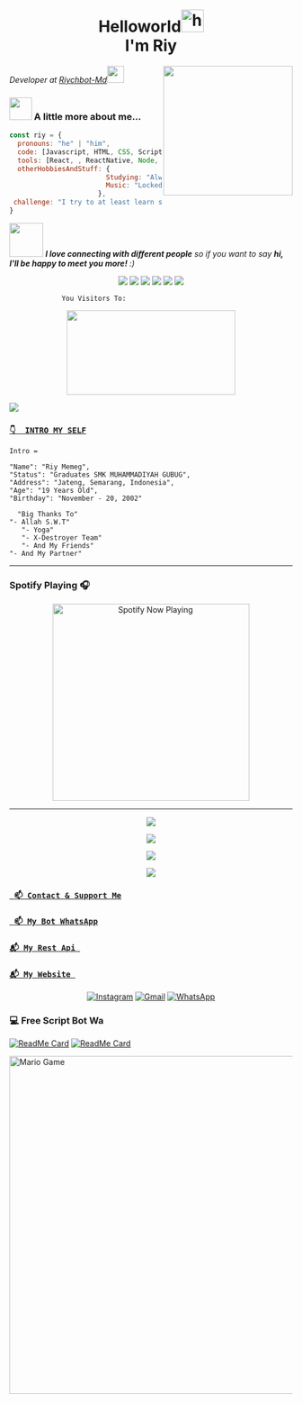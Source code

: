 <h1 align="center"> Helloworld<img src="https://user-images.githubusercontent.com/1303154/88677602-1635ba80-d120-11ea-84d8-d263ba5fc3c0.gif" width="40px" alt="hi"><br>I'm Riy</h1>

<img align='right' src="https://media4.giphy.com/media/ZVik7pBtu9dNS/giphy.gif" width="230">
<p><em>Developer at <a href="https://api.whatsapp.com/send?phone=6281575886399&text=Assalamualaikum+Bang+Riy">Riychbot-Md</a><img src="https://media.giphy.com/media/WUlplcMpOCEmTGBtBW/giphy.gif" width="30">
</em></p>

### <img src="https://media3.giphy.com/media/jUZmz3kAiAuLC/200.webp?cid=ecf05e472ppgejelz9vrs67x38inpt96dl2x6i0z51br0jfh&rid=200.webp" width="40"> A little more about me...  

```javascript
const riy = {
  pronouns: "he" | "him",
  code: [Javascript, HTML, CSS, Scripting],
  tools: [React, , ReactNative, Node, Styled-Components, Docker, Etc],
  otherHobbiesAndStuff: {       
                        Studying: "Always something new! now playing with NextJS",
                        Music: "Locked Out From Heaven",
                      },
 challenge: "I try to at least learn something new every day"
}
```

<img src="https://media0.giphy.com/media/Wj7lNjMNDxSmc/200.webp?cid=ecf05e47gol7hyzftrdpoaar8lchrj2uzbzs0qoz3xgzv14o&rid=200.webp" width="60"> <em><b>I love connecting with different people</b> so if you want to say <b>hi, I'll be happy to meet you more!</b> :)</em>


<p align="center">
  <img src="https://img.shields.io/badge/-JavaScript-black?style=flat-square&logo=javascript" />
  <img src="https://img.shields.io/badge/-Node.js-black?style=flat-square&logo=Node.js" />
  <img src="https://img.shields.io/badge/-HTML5-black?style=flat-square&logo=html5&logoColor=e34f26" />
  <img src="https://img.shields.io/badge/-CSS3-black?style=flat-square&logo=css3&logoColor=1572b6" />
  <img src="https://img.shields.io/badge/-Git-black?style=flat-square&logo=git" />
  <img src="https://img.shields.io/badge/-GitHub-black?style=flat-square&logo=github" /> <br>
</p>

```
             You Visitors To:
```
<p align="center">
   <img width="300" height="150" src="https://camo.githubusercontent.com/db45054d90ef8099ce0235c82592c406dba0adcda421f8a84f162b58bab5d3e0/68747470733a2f2f636f756e742e6765746c6f6c692e636f6d2f6765742f406e6f627579616b693f7468656d653d67656c626f6f72752d68" />

 <a href="https://github.com/riychuhuy"><img src="https://cardivo.vercel.app/api?name=riychuhuy&description=Hi,%20i%27m%20Riy%20and%20i%27m%20just%20a%20newbie%20programmer%20Nice%20to%20meet%20you%20👋&image=https://i.ibb.co/JtMRbVP/IMG-20220113-145751-018.jpg&usqp=CAU&backgroundColor=%23ecf0f1&instagram=@riychuhuy&github=riychuhuy&pattern=leaf&colorPattern=%23eaeaea" /><a>
</p>






### [`👇  INTRO MY SELF`](httsp://instagram.com/riychuhuy)
```
Intro =

"Name": "Riy Memeg",
"Status": "Graduates SMK MUHAMMADIYAH GUBUG",
"Address": "Jateng, Semarang, Indonesia",
"Age": "19 Years Old",
"Birthday": "November - 20, 2002"
   
  "Big Thanks To"
"- Allah S.W.T"
   "- Yoga"
   "- X-Destroyer Team"
   "- And My Friends"
"- And My Partner"
```
___

### Spotify Playing 🎧

<p align="center">
  <a href="https://open.spotify.com/user/hbv7yzic965h9y82w194av0cz" target="_blank"><img src="https://now-playing-on-spotify.vercel.app/api/spotify" alt="Spotify Now Playing" width="350"/></a>
</p>

------

   
   <p align="center">
  <a href="https://github.com/riychuhuy"><img src="https://github-readme-stats.vercel.app/api?username=riychuhuy&theme=tokyonight&show_icons=true" /></a>
</p>

<p align="center">
  <a href="https://github.com/riychuhuy"><img src="https://github-readme-streak-stats.herokuapp.com?user=riychuhuy&theme=tokyonight&hide_border=false&properties=background&border=%239611C5FF" /><a>
</p>
  
<p align="center">
  <a href="https://github.com/riychuhuy"><img src="https://github-readme-stats.vercel.app/api/top-langs?username=riychuhuy&theme=tokyonight&layout=compact" /></a>
</p>
  
<p align="center">
  <a href="https://github.com/riychuhuy"><img src="https://github-profile-trophy.vercel.app/?username=riychuhuy&theme=radical&margin-w=20&no-bg=true&no-frame=false" /><a>
</p>
    


### [` 📫 Contact & Support Me`](https://api.whatsapp.com/send?phone=6281575886399&text=Assalamualaikum+Bang+Fajar)

### [` 📫 My Bot WhatsApp`](https://api.whatsapp.com/send?phone=6281575886399&text=Assalamualaikum+Bang+Fajar)

### [`📬 My Rest Api `](-)
    
### [`📬 My Website `](-)
    
<p align="center">
<a href="https://www.instagram.com/riychuhuy_" target="_blank"><img src="https://img.shields.io/badge/Instagram-%23E4405F.svg?&style=flat-square&logo=instagram&logoColor=white" alt="Instagram"></a>
<a href="riychh.20@gmail.com@gmail.com" target="_blank"><img src="https://img.shields.io/badge/Gmail-D14836?style=flat-square&logo=gmail&logoColor=white" alt="Gmail"></a>
<a href="https://api.whatsapp.com/send?phone=6281575886399&text=Assalamualaikum+bang" target="_blank"><img src="https://img.shields.io/badge/Whatsapp-%808080.svg?&style=flat-square&logo=Whatsapp&logoColor=white" alt="WhatsApp"></a>
</p> 


### 💻 Free Script Bot Wa


[![ReadMe Card](https://github-readme-stats.vercel.app/api/pin/?username=riychuhuy&repo=Keyolbot-Md&theme=highcontrast)](https://github.com/riychuhuy)
[![ReadMe Card](https://github-readme-stats.vercel.app/api/pin/?username=YogGanz&repo=YogGame&theme=highcontrast)](https://github.com/YogGanz/yogames.github.io)


<img src="https://github.com/TheDudeThatCode/TheDudeThatCode/blob/master/Assets/Mario_Gameplay.gif" alt="Mario Game" width="600" />

